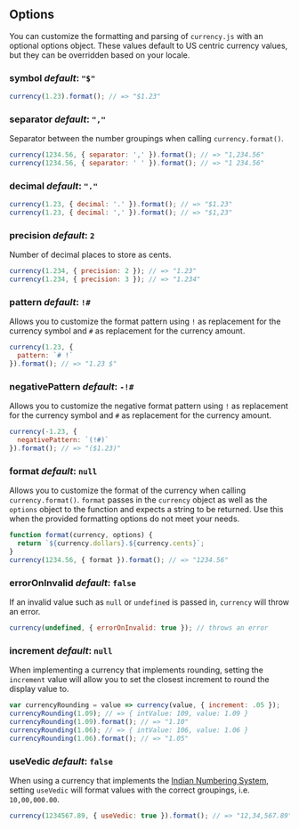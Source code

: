 ## Options

You can customize the formatting and parsing of `currency.js` with an optional options object. These values default to US centric currency values, but they can be overridden based on your locale.

### symbol *default*: `"$"`

```js
currency(1.23).format(); // => "$1.23"
```

### separator *default*: `","`

Separator between the number groupings when calling `currency.format()`.

```js
currency(1234.56, { separator: ',' }).format(); // => "1,234.56"
currency(1234.56, { separator: ' ' }).format(); // => "1 234.56"
```

### decimal *default*: `"."`

```js
currency(1.23, { decimal: '.' }).format(); // => "$1.23"
currency(1.23, { decimal: ',' }).format(); // => "$1,23"
```

### precision *default*: `2`

Number of decimal places to store as cents.

```js
currency(1.234, { precision: 2 }); // => "1.23"
currency(1.234, { precision: 3 }); // => "1.234"
```

### pattern *default*: `!#`

Allows you to customize the format pattern using `!` as replacement for the currency symbol and `#` as replacement for the currency amount.

```js
currency(1.23, {
  pattern: `# !`
}).format(); // => "1.23 $"
```

### negativePattern *default*: `-!#`

Allows you to customize the negative format pattern using `!` as replacement for the currency symbol and `#` as replacement for the currency amount.

```js
currency(-1.23, {
  negativePattern: `(!#)`
}).format(); // => "($1.23)"
```

### format *default*: `null`

Allows you to customize the format of the currency when calling `currency.format()`. `format` passes in the `currency` object as well as the `options` object to the function and expects a string to be returned. Use this when the provided formatting options do not meet your needs.

```js
function format(currency, options) {
  return `${currency.dollars}.${currency.cents}`;
}
currency(1234.56, { format }).format(); // => "1234.56"
```

### errorOnInvalid *default*: `false`

If an invalid value such as `null` or `undefined` is passed in, `currency` will throw an error.

```js
currency(undefined, { errorOnInvalid: true }); // throws an error
```

### increment *default*: `null`

When implementing a currency that implements rounding, setting the `increment` value will allow you to set the closest increment to round the display value to.

```js
var currencyRounding = value => currency(value, { increment: .05 });
currencyRounding(1.09); // => { intValue: 109, value: 1.09 }
currencyRounding(1.09).format(); // => "1.10"
currencyRounding(1.06); // => { intValue: 106, value: 1.06 }
currencyRounding(1.06).format(); // => "1.05"
```

### useVedic *default*: `false`

When using a currency that implements the [Indian Numbering System](https://en.wikipedia.org/wiki/Indian_numbering_system), setting `useVedic` will format values with the correct groupings, i.e. `10,00,000.00`.

```js
currency(1234567.89, { useVedic: true }).format(); // => "12,34,567.89"
```
